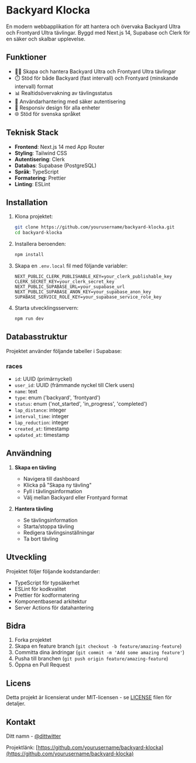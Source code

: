 # Backyard Klocka

En modern webbapplikation för att hantera och övervaka Backyard Ultra och Frontyard Ultra tävlingar. Byggd med Next.js 14, Supabase och Clerk för en säker och skalbar upplevelse.

## Funktioner

- 🏃‍♂️ Skapa och hantera Backyard Ultra och Frontyard Ultra tävlingar
- ⏱️ Stöd för både Backyard (fast intervall) och Frontyard (minskande intervall) format
- 📊 Realtidsövervakning av tävlingsstatus
- 👥 Användarhantering med säker autentisering
- 📱 Responsiv design för alla enheter
- 🌐 Stöd för svenska språket

## Teknisk Stack

- **Frontend**: Next.js 14 med App Router
- **Styling**: Tailwind CSS
- **Autentisering**: Clerk
- **Databas**: Supabase (PostgreSQL)
- **Språk**: TypeScript
- **Formatering**: Prettier
- **Linting**: ESLint

## Installation

1. Klona projektet:
   ```bash
   git clone https://github.com/yourusername/backyard-klocka.git
   cd backyard-klocka
   ```

2. Installera beroenden:
   ```bash
   npm install
   ```

3. Skapa en `.env.local` fil med följande variabler:
   ```
   NEXT_PUBLIC_CLERK_PUBLISHABLE_KEY=your_clerk_publishable_key
   CLERK_SECRET_KEY=your_clerk_secret_key
   NEXT_PUBLIC_SUPABASE_URL=your_supabase_url
   NEXT_PUBLIC_SUPABASE_ANON_KEY=your_supabase_anon_key
   SUPABASE_SERVICE_ROLE_KEY=your_supabase_service_role_key
   ```

4. Starta utvecklingsservern:
   ```bash
   npm run dev
   ```

## Databasstruktur

Projektet använder följande tabeller i Supabase:

### races
- `id`: UUID (primärnyckel)
- `user_id`: UUID (främmande nyckel till Clerk users)
- `name`: text
- `type`: enum ('backyard', 'frontyard')
- `status`: enum ('not_started', 'in_progress', 'completed')
- `lap_distance`: integer
- `interval_time`: integer
- `lap_reduction`: integer
- `created_at`: timestamp
- `updated_at`: timestamp

## Användning

1. **Skapa en tävling**
   - Navigera till dashboard
   - Klicka på "Skapa ny tävling"
   - Fyll i tävlingsinformation
   - Välj mellan Backyard eller Frontyard format

2. **Hantera tävling**
   - Se tävlingsinformation
   - Starta/stoppa tävling
   - Redigera tävlingsinställningar
   - Ta bort tävling

## Utveckling

Projektet följer följande kodstandarder:
- TypeScript för typsäkerhet
- ESLint för kodkvalitet
- Prettier för kodformatering
- Komponentbaserad arkitektur
- Server Actions för datahantering

## Bidra

1. Forka projektet
2. Skapa en feature branch (`git checkout -b feature/amazing-feature`)
3. Committa dina ändringar (`git commit -m 'Add some amazing feature'`)
4. Pusha till branchen (`git push origin feature/amazing-feature`)
5. Öppna en Pull Request

## Licens

Detta projekt är licensierat under MIT-licensen - se [LICENSE](LICENSE) filen för detaljer.

## Kontakt

Ditt namn - [@dittwitter](https://twitter.com/dittwitter)

Projektlänk: [https://github.com/yourusername/backyard-klocka](https://github.com/yourusername/backyard-klocka)
